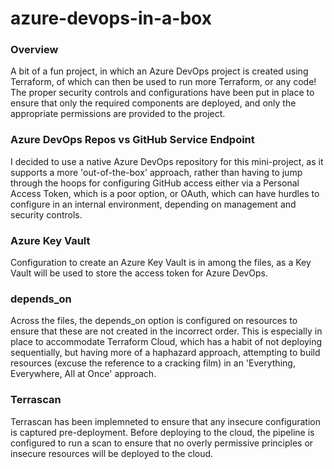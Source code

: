 # azure-devops-in-a-box

### Overview
A bit of a fun project, in which an Azure DevOps project is created using Terraform, of which can then be used to run more Terraform, or any code! The proper security controls and configurations have been put in place to ensure that only the required components are deployed, and only the appropriate permissions are provided to the project.

### Azure DevOps Repos vs GitHub Service Endpoint
I decided to use a native Azure DevOps repository for this mini-project, as it supports a more 'out-of-the-box' approach, rather than having to jump through the hoops for configuring GitHub access either via a Personal Access Token, which is a poor option, or OAuth, which can have hurdles to configure in an internal environment, depending on management and security controls.

### Azure Key Vault
Configuration to create an Azure Key Vault is in among the files, as a Key Vault will be used to store the access token for Azure DevOps.

### depends_on
Across the files, the depends_on option is configured on resources to ensure that these are not created in the incorrect order. This is especially in place to accommodate Terraform Cloud, which has a habit of not deploying sequentially, but having more of a haphazard approach, attempting to build resources (excuse the reference to a cracking film) in an 'Everything, Everywhere, All at Once' approach.

### Terrascan
Terrascan has been implemneted to ensure that any insecure configuration is captured pre-deployment. Before deploying to the cloud, the pipeline is configured to run a scan to ensure that no overly permissive principles or insecure resources will be deployed to the cloud.